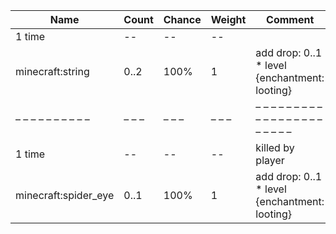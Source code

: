 | Name                 | Count | Chance | Weight | Comment                                       |
| -------------------- | ----- | ------ | ------ | --------------------------------------------- |
| 1 time               |    -- |     -- |     -- |                                               |
| minecraft:string     |  0..2 |   100% |      1 | add drop: 0..1 * level {enchantment: looting} |
| – – – – – – – – – –  | – – – | – – –  | – – –  | – – – – – – – – – – – – – – – – – – – – – – – |
| 1 time               |    -- |     -- |     -- | killed by player                              |
| minecraft:spider_eye |  0..1 |   100% |      1 | add drop: 0..1 * level {enchantment: looting} |
